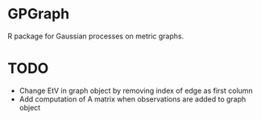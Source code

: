 # GPGraph

R package for Gaussian processes on metric graphs.

# TODO
- Change EtV in graph object by removing index of edge as first column
- Add computation of A matrix when observations are added to graph object
